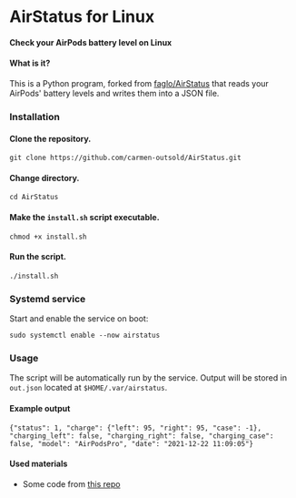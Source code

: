# **AirStatus for Linux**
#### Check your AirPods battery level on Linux

#### What is it?
This is a Python program, forked from [faglo/AirStatus](https://github.com/faglo/AirStatus) that reads your AirPods' battery levels and writes them into a JSON file.

### Installation
#### Clone the repository.

`git clone https://github.com/carmen-outsold/AirStatus.git`

#### Change directory.

`cd AirStatus`

#### Make the `install.sh` script executable.
`chmod +x install.sh`

#### Run the script.

`./install.sh`

### Systemd service

Start and enable the service on boot:
 ```
sudo systemctl enable --now airstatus
```

### Usage

The script will be automatically run by the service. Output will be stored in `out.json` located at `$HOME/.var/airstatus`.

#### Example output

```
{"status": 1, "charge": {"left": 95, "right": 95, "case": -1}, "charging_left": false, "charging_right": false, "charging_case": false, "model": "AirPodsPro", "date": "2021-12-22 11:09:05"}
```

#### Used materials
* Some code from [this repo](https://github.com/ohanedan/Airpods-Windows-Service)

